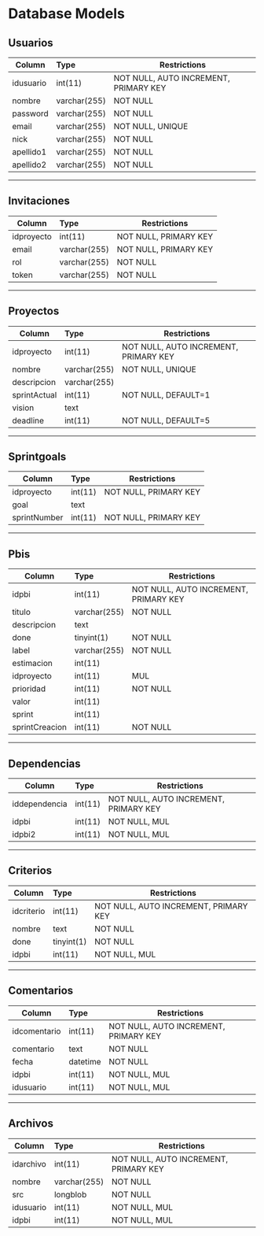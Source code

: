 # Database Models

## Usuarios

| Column    | Type         | Restrictions                          |
| --------- | :----------- | ------------------------------------- |
| idusuario | int(11)      | NOT NULL, AUTO INCREMENT, PRIMARY KEY |
| nombre    | varchar(255) | NOT NULL                              |
| password  | varchar(255) | NOT NULL                              |
| email     | varchar(255) | NOT NULL, UNIQUE                      |
| nick      | varchar(255) | NOT NULL                              |
| apellido1 | varchar(255) | NOT NULL                              |
| apellido2 | varchar(255) | NOT NULL                              |

---

## Invitaciones

| Column     | Type         | Restrictions          |
| ---------- | :----------- | --------------------- |
| idproyecto | int(11)      | NOT NULL, PRIMARY KEY |
| email      | varchar(255) | NOT NULL, PRIMARY KEY |
| rol        | varchar(255) | NOT NULL              |
| token      | varchar(255) | NOT NULL              |

---

## Proyectos

| Column       | Type         | Restrictions                          |
| ------------ | :----------- | ------------------------------------- |
| idproyecto   | int(11)      | NOT NULL, AUTO INCREMENT, PRIMARY KEY |
| nombre       | varchar(255) | NOT NULL, UNIQUE                      |
| descripcion  | varchar(255) |                                       |
| sprintActual | int(11)      | NOT NULL, DEFAULT=1                   |
| vision       | text         |                                       |
| deadline     | int(11)      | NOT NULL, DEFAULT=5                   |

---

## Sprintgoals

| Column       | Type    | Restrictions          |
| ------------ | :------ | --------------------- |
| idproyecto   | int(11) | NOT NULL, PRIMARY KEY |
| goal         | text    |                       |
| sprintNumber | int(11) | NOT NULL, PRIMARY KEY |

---

## Pbis

| Column         | Type         | Restrictions                          |
| -------------- | :----------- | ------------------------------------- |
| idpbi          | int(11)      | NOT NULL, AUTO INCREMENT, PRIMARY KEY |
| titulo         | varchar(255) | NOT NULL                              |
| descripcion    | text         |                                       |
| done           | tinyint(1)   | NOT NULL                              |
| label          | varchar(255) | NOT NULL                              |
| estimacion     | int(11)      |                                       |
| idproyecto     | int(11)      | MUL                                   |
| prioridad      | int(11)      | NOT NULL                              |
| valor          | int(11)      |                                       |
| sprint         | int(11)      |                                       |
| sprintCreacion | int(11)      | NOT NULL                              |

---

## Dependencias

| Column        | Type    | Restrictions                          |
| ------------- | :------ | ------------------------------------- |
| iddependencia | int(11) | NOT NULL, AUTO INCREMENT, PRIMARY KEY |
| idpbi         | int(11) | NOT NULL, MUL                         |
| idpbi2        | int(11) | NOT NULL, MUL                         |

---

## Criterios

| Column     | Type       | Restrictions                          |
| ---------- | :--------- | ------------------------------------- |
| idcriterio | int(11)    | NOT NULL, AUTO INCREMENT, PRIMARY KEY |
| nombre     | text       | NOT NULL                              |
| done       | tinyint(1) | NOT NULL                              |
| idpbi      | int(11)    | NOT NULL, MUL                         |

---

## Comentarios

| Column       | Type     | Restrictions                          |
| ------------ | :------- | ------------------------------------- |
| idcomentario | int(11)  | NOT NULL, AUTO INCREMENT, PRIMARY KEY |
| comentario   | text     | NOT NULL                              |
| fecha        | datetime | NOT NULL                              |
| idpbi        | int(11)  | NOT NULL, MUL                         |
| idusuario    | int(11)  | NOT NULL, MUL                         |

---

## Archivos

| Column    | Type         | Restrictions                          |
| --------- | :----------- | ------------------------------------- |
| idarchivo | int(11)      | NOT NULL, AUTO INCREMENT, PRIMARY KEY |
| nombre    | varchar(255) | NOT NULL                              |
| src       | longblob     | NOT NULL                              |
| idusuario | int(11)      | NOT NULL, MUL                         |
| idpbi     | int(11)      | NOT NULL, MUL                         |
